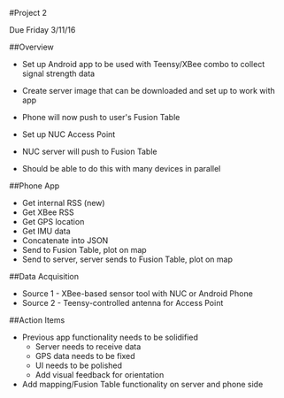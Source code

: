 #Project 2  

Due Friday 3/11/16

##Overview  
* Set up Android app to be used with Teensy/XBee combo to collect signal strength data  
* Create server image that can be downloaded and set up to work with app  

* Phone will now push to user's Fusion Table  
* Set up NUC Access Point  
* NUC server will push to Fusion Table  
* Should be able to do this with many devices in parallel  

##Phone App  
* Get internal RSS (new)  
* Get XBee RSS  
* Get GPS location  
* Get IMU data  
* Concatenate into JSON  
* Send to Fusion Table, plot on map  
* Send to server, server sends to Fusion Table, plot on map    

##Data Acquisition  
* Source 1 - XBee-based sensor tool with NUC or Android Phone  
* Source 2 - Teensy-controlled antenna for Access Point  

##Action Items  
* Previous app functionality needs to be solidified  
    * Server needs to receive data  
    * GPS data needs to be fixed  
    * UI needs to be polished  
    * Add visual feedback for orientation  
* Add mapping/Fusion Table functionality on server and phone side  

